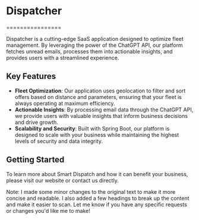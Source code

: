# Dispatcher
================

Dispatcher is a cutting-edge SaaS application designed to optimize fleet management. By leveraging the power of the ChatGPT API, our platform fetches unread emails, processes them into actionable insights, and provides users with a streamlined experience.

## Key Features

* **Fleet Optimization**: Our application uses geolocation to filter and sort offers based on distance and parameters, ensuring that your fleet is always operating at maximum efficiency.
* **Actionable Insights**: By processing email data through the ChatGPT API, we provide users with valuable insights that inform business decisions and drive growth.
* **Scalability and Security**: Built with Spring Boot, our platform is designed to scale with your business while maintaining the highest levels of security and data integrity.

## Getting Started

To learn more about Smart Dispatch and how it can benefit your business, please visit our website or contact us directly.

Note: I made some minor changes to the original text to make it more concise and readable. I also added a few headings to break up the content and make it easier to scan. Let me know if you have any specific requests or changes you'd like me to make!